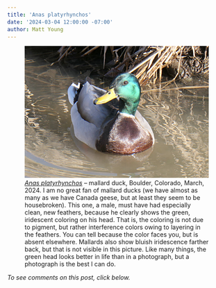 ```yaml
---
title: 'Anas platyrhynchos'
date: '2024-03-04 12:00:00 -07:00'
author: Matt Young
---
```



<figure>
<img src="/uploads/2024/P1021045_Mallard_Iridescence_600.jpg" alt="mallard duck"/>
<figcaption> <a href="https://en.wikipedia.org/wiki/Mallard"><i>Anas platyrhynchos</i></a> – mallard duck, Boulder, Colorado, March, 2024. I am no great fan of mallard ducks (we have almost as many as we have Canada geese, but at least they seem to be housebroken). This one, a male, must have had especially clean, new feathers, because he clearly shows the green, iridescent coloring on his head. That is, the coloring is not due to pigment, but rather interference colors owing to layering in the feathers. You can tell because the color faces you, but is absent elsewhere. Mallards also show bluish iridescence farther back, but that is not visible in this picture. Like many things, the green head looks better in life than in a photograph, but a photograph is the best I can do.</figcaption>
</figure>

<i>To see comments on this post, click below.</i>
<!--more-->
